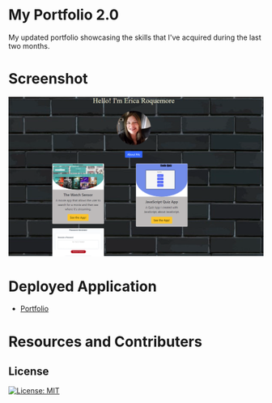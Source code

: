 # My Portfolio 2.0

My updated portfolio showcasing the skills that I've acquired during the last two months.

# Screenshot

 ![](./assets/images/portfolio2.png)

# Deployed Application

* [Portfolio](https://ricapi96.github.io/portfolio-updated/)

# Resources and Contributers

## License
[![License: MIT](https://img.shields.io/badge/License-MIT-yellow.svg)](https://opensource.org/licenses/MIT)